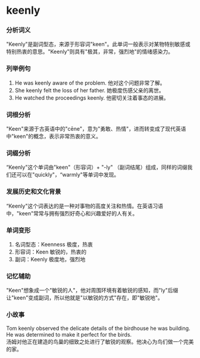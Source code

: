 # keenly

### 分析词义

  

"Keenly"是副词型态，来源于形容词"keen"。此单词一般表示对某物特别敏感或特别热衷的意思。"Keenly"则具有"极其，非常，强烈地"的情绪感染力。

  

### 列举例句

  

1.  He was keenly aware of the problem. 他对这个问题非常了解。
2.  She keenly felt the loss of her father. 她极度伤感父亲的离世。
3.  He watched the proceedings keenly. 他密切关注着事态的进展。

  

### 词根分析

  

"Keen"来源于古英语中的"cēne"，意为"勇敢、热情"，进而转变成了现代英语中"keen"的概念，表示非常热衷的意义。

  

### 词缀分析

  

“Keenly"这个单词由"keen"（形容词）+ "-ly" （副词结尾）组成，同样的词缀我们还可以在"quickly"，“warmly"等单词中发现。

  

### 发展历史和文化背景

  

“Keenly"这个词表达的是一种对事物的高度关注和热情。在英语习语中，"keen"常常与拥有强烈好奇心和兴趣爱好的人有关。

  

### 单词变形

  

1.  名词型态：Keenness 极度，热衷
2.  形容词：Keen 敏锐的，热衷的
3.  副词：Keenly 极度地，强烈地

  

### 记忆辅助

  

"Keen"想象成一个"敏锐的人"，他对周围环境有着敏锐的感知，而"ly"后缀让"keen"变成副词，所以他就是"以敏锐的方式"存在，即"敏锐地"。

  

### 小故事

  

Tom keenly observed the delicate details of the birdhouse he was building. He was determined to make it perfect for the birds.  
汤姆对他正在建造的鸟巢的细致之处进行了敏锐的观察。他决心为鸟们做一个完美的家。
